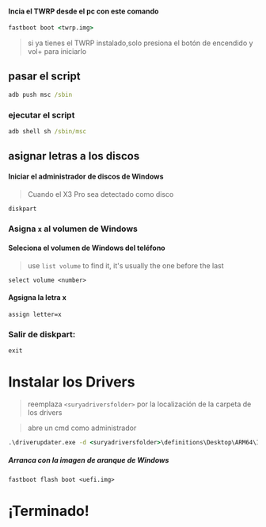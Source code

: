 #### Incia el TWRP desde el pc con este comando

```cmd
fastboot boot <twrp.img>
```

> si ya tienes el TWRP instalado,solo presiona el botón de encendido y vol+ para iniciarlo


## pasar el script

```cmd
adb push msc /sbin
```

### ejecutar el script

```cmd
adb shell sh /sbin/msc
```

## asignar letras a los discos

#### Iniciar el administrador de discos de Windows

> Cuando el X3 Pro sea detectado como disco

```cmd
diskpart
```


### Asigna `x` al volumen de Windows

#### Seleciona el volumen de Windows del teléfono
> use `list volume` to find it, it's usually the one before the last

```diskpart
select volume <number>
```

#### Agsigna la letra x
```diskpart
assign letter=x
```

### Salir de diskpart:
```diskpart
exit
```


# Instalar los Drivers

> reemplaza `<suryadriversfolder>` por la localización de la carpeta de los drivers

> abre un cmd como administrador


```cmd
.\driverupdater.exe -d <suryadriversfolder>\definitions\Desktop\ARM64\Internal\surya.txt -r <suryadriversfolder> -p X:
```


##### Arranca con la imagen de aranque de Windows #####

```
fastboot flash boot <uefi.img>
```

  
  

# ¡Terminado!
